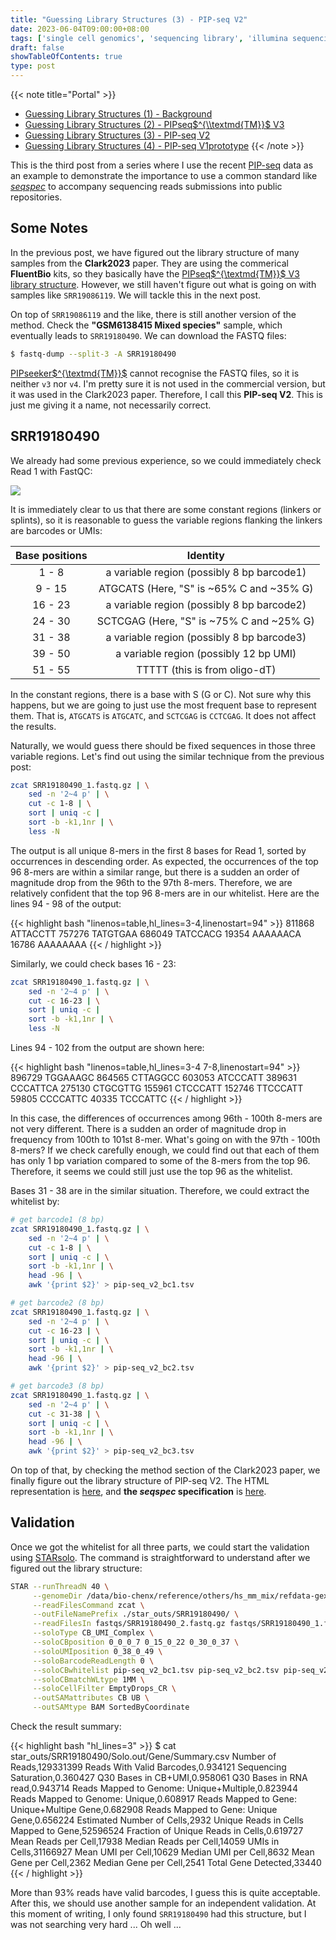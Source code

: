 ```yaml
---
title: "Guessing Library Structures (3) - PIP-seq V2"
date: 2023-06-04T09:00:00+08:00
tags: ['single cell genomics', 'sequencing library', 'illumina sequencing', 'fluentbio', 'pipseq', 'seqspec']
draft: false
showTableOfContents: true
type: post
---
```


{{< note title="Portal" >}}
- [Guessing Library Structures (1) - Background](/posts/2023-05-28-guessing-library-structures-1/)
- [Guessing Library Structures (2) - PIPseq$^{\\textmd{TM}}$ V3](/posts/2023-06-03-guessing-library-structures-2/)
- [Guessing Library Structures (3) - PIP-seq V2](/posts/2023-06-04-guessing-library-structures-3/)
- [Guessing Library Structures (4) - PIP-seq V1prototype](/posts/2023-06-07-guessing-library-structures-4/)
{{< /note >}}

This is the third post from a series where I use the recent [PIP-seq](https://www.nature.com/articles/s41587-023-01685-z) data as an example to demonstrate the importance to use a common standard like [*seqspec*](https://www.biorxiv.org/content/10.1101/2023.03.17.533215v1) to accompany sequencing reads submissions into public repositories.

## Some Notes

In the previous post, we have figured out the library structure of many samples from the **Clark2023** paper. They are using the commerical **FluentBio** kits, so they basically have the [PIPseq$^{\textmd{TM}}$ V3 library structure](https://teichlab.github.io/scg_lib_structs/methods_html/PIP-seq.html). However, we still haven't figure out what is going on with samples like `SRR19086119`. We will tackle this in the next post.

On top of `SRR19086119` and the like, there is still another version of the method. Check the **"GSM6138415 Mixed species"** sample, which eventually leads to `SRR19180490`. We can download the FASTQ files:

```bash
$ fastq-dump --split-3 -A SRR19180490
```

[PIPseeker$^{\textmd{TM}}$](https://www.fluentbio.com/products/pipseeker-software-for-data-analysis/) cannot recognise the FASTQ files, so it is neither `v3` nor `v4`. I'm pretty sure it is not used in the commercial version, but it was used in the Clark2023 paper. Therefore, I call this **PIP-seq V2**. This is just me giving it a name, not necessarily correct.

## SRR19180490

We already had some previous experience, so we could immediately check Read 1 with FastQC:

![](/images/2023-06-04/pip-seq_srr19180490.png)

It is immediately clear to us that there are some constant regions (linkers or splints), so it is reasonable to guess the variable regions flanking the linkers are barcodes or UMIs:

| Base positions |                  Identity                  |
|:--------------:|:------------------------------------------:|
|     1 - 8      | a variable region (possibly 8 bp barcode1) |
|     9 - 15     |  ATGCATS (Here, "S" is ~65% C and ~35% G)  |
|    16 - 23     | a variable region (possibly 8 bp barcode2) |
|    24 - 30     |  SCTCGAG (Here, "S" is ~75% C and ~25% G)  |
|    31 - 38     | a variable region (possibly 8 bp barcode3) |
|    39 - 50     |   a variable region (possibly 12 bp UMI)   |
|    51 - 55     |      TTTTT (this is from oligo-dT)         |

In the constant regions, there is a base with S (G or C). Not sure why this happens, but we are going to just use the most frequent base to represent them. That is, `ATGCATS` is `ATGCATC`, and `SCTCGAG` is `CCTCGAG`. It does not affect the results.

Naturally, we would guess there should be fixed sequences in those three variable regions. Let's find out using the similar technique from the previous post:

```bash
zcat SRR19180490_1.fastq.gz | \
    sed -n '2~4 p' | \
    cut -c 1-8 | \
    sort | uniq -c |
    sort -b -k1,1nr | \
    less -N
```

The output is all unique 8-mers in the first 8 bases for Read 1, sorted by occurrences in descending order. As expected, the occurrences of the top 96 8-mers are within a similar range, but there is a sudden an order of magnitude drop from the 96th to the 97th 8-mers. Therefore, we are relatively confident that the top 96 8-mers are in our whitelist. Here are the lines 94 - 98 of the output:

{{< highlight bash "linenos=table,hl_lines=3-4,linenostart=94" >}}
811868 ATTACCTT
757276 TATGTGAA
686049 TATCCACG
 19354 AAAAAACA
 16786 AAAAAAAA
{{< / highlight >}}

Similarly, we could check bases 16 - 23:

```bash
zcat SRR19180490_1.fastq.gz | \
    sed -n '2~4 p' | \
    cut -c 16-23 | \
    sort | uniq -c |
    sort -b -k1,1nr | \
    less -N
```

Lines 94 - 102 from the output are shown here:

{{< highlight bash "linenos=table,hl_lines=3-4 7-8,linenostart=94" >}}
896729 TGGAAAGC
864565 CTTAGGCC
603053 ATCCCATT
389631 CCCATTCA
275130 CTGCGTTG
155961 CTCCCATT
152746 TTCCCATT
 59805 CCCCATTC
 40335 TCCCATTC
{{< / highlight >}}

In this case, the differences of occurrences among 96th - 100th 8-mers are not very different. There is a sudden an order of magnitude drop in frequency from 100th to 101st 8-mer. What's going on with the 97th - 100th 8-mers? If we check carefully enough, we could find out that each of them has only 1 bp variation compared to some of the 8-mers from the top 96. Therefore, it seems we could still just use the top 96 as the whitelist.

Bases 31 - 38 are in the similar situation. Therefore, we could extract the whitelist by:

```bash
# get barcode1 (8 bp)
zcat SRR19180490_1.fastq.gz | \
    sed -n '2~4 p' | \
    cut -c 1-8 | \
    sort | uniq -c | \
    sort -b -k1,1nr | \
    head -96 | \
    awk '{print $2}' > pip-seq_v2_bc1.tsv

# get barcode2 (8 bp)
zcat SRR19180490_1.fastq.gz | \
    sed -n '2~4 p' | \
    cut -c 16-23 | \
    sort | uniq -c | \
    sort -b -k1,1nr | \
    head -96 | \
    awk '{print $2}' > pip-seq_v2_bc2.tsv

# get barcode3 (8 bp)
zcat SRR19180490_1.fastq.gz | \
    sed -n '2~4 p' | \
    cut -c 31-38 | \
    sort | uniq -c | \
    sort -b -k1,1nr | \
    head -96 | \
    awk '{print $2}' > pip-seq_v2_bc3.tsv
```

On top of that, by checking the method section of the Clark2023 paper, we finally figure out the library structure of PIP-seq V2. The HTML representation is [here](https://teichlab.github.io/scg_lib_structs/methods_html/PIP-seq.html), and __the *seqspec* specification__ is [here](https://github.com/IGVF/seqspec/tree/main/specs/PIPseqV2).

## Validation

Once we got the whitelist for all three parts, we could start the validation using [STARsolo](https://github.com/alexdobin/STAR). The command is straightforward to understand after we figured out the library structure:

```bash
STAR --runThreadN 40 \
     --genomeDir /data/bio-chenx/reference/others/hs_mm_mix/refdata-gex-GRCh38-and-mm10-2020-A/star_2.7.9a \
     --readFilesCommand zcat \
     --outFileNamePrefix ./star_outs/SRR19180490/ \
     --readFilesIn fastqs/SRR19180490_2.fastq.gz fastqs/SRR19180490_1.fastq.gz \
     --soloType CB_UMI_Complex \
     --soloCBposition 0_0_0_7 0_15_0_22 0_30_0_37 \
     --soloUMIposition 0_38_0_49 \
     --soloBarcodeReadLength 0 \
     --soloCBwhitelist pip-seq_v2_bc1.tsv pip-seq_v2_bc2.tsv pip-seq_v2_bc3.tsv \
     --soloCBmatchWLtype 1MM \
     --soloCellFilter EmptyDrops_CR \
     --outSAMattributes CB UB \
     --outSAMtype BAM SortedByCoordinate
```

Check the result summary:

{{< highlight bash "hl_lines=3" >}}
$ cat star_outs/SRR19180490/Solo.out/Gene/Summary.csv
Number of Reads,129331399
Reads With Valid Barcodes,0.934121
Sequencing Saturation,0.360427
Q30 Bases in CB+UMI,0.958061
Q30 Bases in RNA read,0.943714
Reads Mapped to Genome: Unique+Multiple,0.823944
Reads Mapped to Genome: Unique,0.608917
Reads Mapped to Gene: Unique+Multipe Gene,0.682908
Reads Mapped to Gene: Unique Gene,0.656224
Estimated Number of Cells,2932
Unique Reads in Cells Mapped to Gene,52596524
Fraction of Unique Reads in Cells,0.619727
Mean Reads per Cell,17938
Median Reads per Cell,14059
UMIs in Cells,31166927
Mean UMI per Cell,10629
Median UMI per Cell,8632
Mean Gene per Cell,2362
Median Gene per Cell,2541
Total Gene Detected,33440
{{< / highlight >}}

More than 93% reads have valid barcodes, I guess this is quite acceptable. After this, we should use another sample for an independent validation. At this moment of writing, I only found `SRR19180490` had this structure, but I was not searching very hard ... Oh well ...